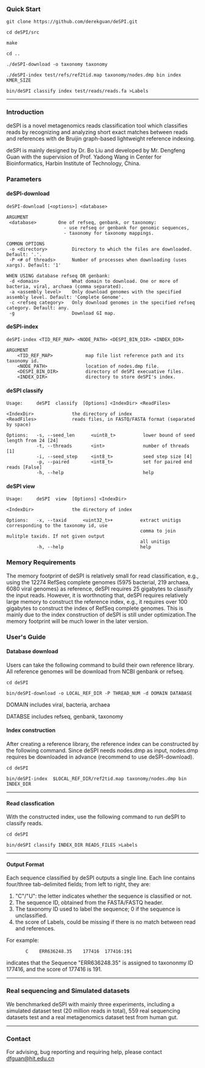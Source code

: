 ### Quick Start 

```
git clone https://github.com/derekguan/deSPI.git

cd deSPI/src

make

cd ..

./deSPI-download -o taxonomy taxonomy  

./deSPI-index test/refs/ref2tid.map taxonomy/nodes.dmp bin index KMER_SIZE

bin/deSPI classify index test/reads/reads.fa >Labels
```

---

### Introduction

deSPI is a novel metagenomics reads classification tool which classifies reads by recognizing and analyzing short exact matches between reads and references with de Bruijin graph-based lightweight reference indexing.
 
deSPI is mainly designed by Dr. Bo Liu and developed by Mr. Dengfeng Guan with the supervision of Prof. Yadong Wang in Center for Bioinformatics, Harbin Institute of Technology, China.

### Parameters
#### deSPI-download
```
deSPI-download [<options>] <database>

ARGUMENT
 <database>        One of refseq, genbank, or taxonomy:
                     - use refseq or genbank for genomic sequences,
                     - taxonomy for taxonomy mappings.

COMMON OPTIONS
 -o <directory>         Directory to which the files are downloaded. Default: '.'.
 -P <# of threads>      Number of processes when downloading (uses xargs). Default: '1'

WHEN USING database refseq OR genbank:
 -d <domain>            What domain to download. One or more of bacteria, viral, archaea (comma separated).
 -a <assembly level>    Only download genomes with the specified assembly level. Default: 'Complete Genome'.
 -c <refseq category>   Only download genomes in the specified refseq category. Default: any.
 -g                     Download GI map.
```
#### deSPI-index
```
deSPI-index <TID_REF_MAP> <NODE_PATH> <DESPI_BIN_DIR> <INDEX_DIR>

ARGUMENT
    <TID_REF_MAP>            map file list reference path and its taxonomy id.
    <NODE_PATH>              location of nodes.dmp file.
    <DESPI_BIN_DIR>          directory of deSPI execuative files.
    <INDEX_DIR>              directory to store deSPI's index.
``` 
#### deSPI classify 
```
Usage:     deSPI  classify  [Options] <IndexDir> <ReadFiles>

<IndexDir>              the directory of index
<ReadFiles>             reads files, in FASTQ/FASTA format (separated by space)

Options:   -s, --seed_len      <uint8_t>          lower bound of seed length from 24 [24]
           -t, --threads       <int>              number of threads [1]
           -i, --seed_step     <int8_t>           seed step size [4]
           -p, --paired        <int8_t>           set for paired end reads [False]
           -h, --help                             help
```

#### deSPI view 
```
Usage:     deSPI  view  [Options] <IndexDir> 

<IndexDir>              the directory of index

Options:   -x, --taxid      <uint32_t>+          extract unitigs corresponding to the taxonomy id, use 
                                                 comma to join mulitple taxids. If not given output 
                                                 all unitigs 
           -h, --help                            help
```

### Memory Requirements

The memory footprint of deSPI is relatively small for read classification, e.g., using the 12274 RefSeq complete genomes (5975 bacterial, 219 archaea, 6080 viral genomes) as reference, deSPI requires 25 gigabytes to classify the input reads. However, it is worthnoting that, deSPI requires relatively large memory to construct the reference index, e.g., it requires over 100 gigabytes to construct the index of RefSeq complete genomes. This is mainly due to the index construction of deSPI is still under optimization.The memory footprint will be much lower in the later version.

### User's Guide

#### Database download
Users can take the following command to build their own reference library. All reference genomes will be download from NCBI genbank or refseq.

```
cd deSPI

bin/deSPI-download -o LOCAL_REF_DIR -P THREAD_NUM -d DOMAIN DATABASE 

```
DOMAIN includes viral, bacteria, archaea

DATABSE includes refseq, genbank, taxonomy



#### Index construction
After creating a reference library, the reference index can be constructed by the following command. Since deSPI needs nodes.dmp as input, nodes.dmp requires be downloaded in advance (recommend to use deSPI-download).
```
cd deSPI

bin/deSPI-index  $LOCAL_REF_DIR/ref2tid.map taxonomy/nodes.dmp bin INDEX_DIR

```
---

#### Read classfication
With the constructed index, use the following command to run deSPI to classify reads.

```
cd deSPI

bin/deSPI classify INDEX_DIR READS_FILES >Labels

```
---

#### Output Format
Each sequence classified by deSPI outputs a single line. Each line contains four/three tab-delimited fields; from left to right, they are:
1. "C"/"U": the letter indicates whether the sequence is classified or not.
2. The sequence ID, obtained from the FASTA/FASTQ header.
3. The taxonomy ID used to label the sequence; 0 if the sequence is unclassified.
4. the score of Labels, could be missing if there is no match between read and references.

For example:

           C	ERR636248.35	177416	177416:191           
indicates that the Sequence "ERR636248.35" is assigned to taxononmy ID 177416, and the score of 177416 is 191.

---

### Real sequencing and Simulated datasets

We benchmarked deSPI with mainly three experiments, including a simulated dataset test (20 million reads in total), 559 real sequencing datasets test and a real metagenomics dataset test from human gut. 

---

### Contact
For advising, bug reporting and requiring help, please contact dfguan@hit.edu.cn 

